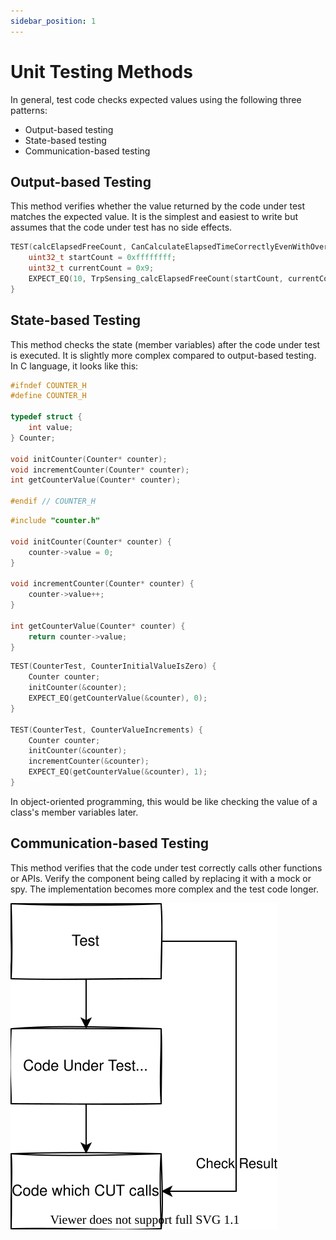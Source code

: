 ```yaml
---
sidebar_position: 1
---
```


# Unit Testing Methods

In general, test code checks expected values using the following three patterns:

- Output-based testing
- State-based testing
- Communication-based testing

## Output-based Testing

This method verifies whether the value returned by the code under test matches the expected value. It is the simplest and easiest to write but assumes that the code under test has no side effects.

```c title="Output-based Testing"
TEST(calcElapsedFreeCount, CanCalculateElapsedTimeCorrectlyEvenWithOverflow) {
    uint32_t startCount = 0xffffffff;
    uint32_t currentCount = 0x9;
    EXPECT_EQ(10, TrpSensing_calcElapsedFreeCount(startCount, currentCount));
}
```

## State-based Testing

This method checks the state (member variables) after the code under test is executed. It is slightly more complex compared to output-based testing. In C language, it looks like this:

```c title="プロダクトコード couter.h"
#ifndef COUNTER_H
#define COUNTER_H

typedef struct {
    int value;
} Counter;

void initCounter(Counter* counter);
void incrementCounter(Counter* counter);
int getCounterValue(Counter* counter);

#endif // COUNTER_H
```

```c title="production code couter.c"
#include "counter.h"

void initCounter(Counter* counter) {
    counter->value = 0;
}

void incrementCounter(Counter* counter) {
    counter->value++;
}

int getCounterValue(Counter* counter) {
    return counter->value;
}
```

```c title="test code testCounter.c"
TEST(CounterTest, CounterInitialValueIsZero) {
    Counter counter;
    initCounter(&counter);
    EXPECT_EQ(getCounterValue(&counter), 0);
}

TEST(CounterTest, CounterValueIncrements) {
    Counter counter;
    initCounter(&counter);
    incrementCounter(&counter);
    EXPECT_EQ(getCounterValue(&counter), 1);
}
```

In object-oriented programming, this would be like checking the value of a class's member variables later.

## Communication-based Testing

This method verifies that the code under test correctly calls other functions or APIs. Verify the component being called by replacing it with a mock or spy. The implementation becomes more complex and the test code longer.

![./img/communicationTest.svg](./img/communicationTest.svg)